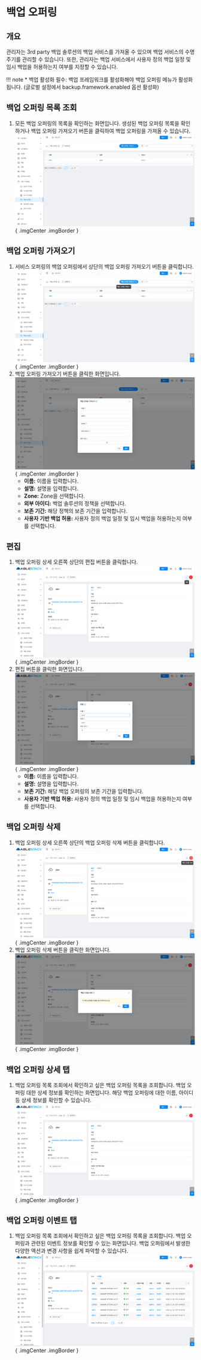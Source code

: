 
# 백업 오퍼링

## 개요
관리자는 3rd party 백업 솔루션의 백업 서비스를 가져올 수 있으며 백업 서비스의 수명 주기를 관리할 수 있습니다. 또한, 관리자는 백업 서비스에서 사용자 정의 백업 일정 및 임시 백업을 허용하는지 여부를 지정할 수 있습니다.

!!! note
    * 백업 활성화 필수: 백업 프레임워크를 활성화해야 백업 오퍼링 메뉴가 활성화됩니다. (글로벌 설정에서 backup.framework.enabled 옵션 활성화)

## 백업 오퍼링 목록 조회
1. 모든 백업 오퍼링의 목록을 확인하는 화면입니다. 생성된 백업 오퍼링 목록을 확인하거나 백업 오퍼링 가져오기 버튼을 클릭하여 백업 오퍼링을 가져올 수 있습니다.
    ![백업 오퍼링 목록 조회](../../assets/images/admin-guide/mold/offering/backup/backup-offering-dashboard.png){ .imgCenter .imgBorder }

## 백업 오퍼링 가져오기
1. 서비스 오퍼링의 백업 오퍼링에서 상단의 백업 오퍼링 가져오기 버튼을 클릭합니다.
    ![백업 오퍼링 가져오기 버튼](../../assets/images/admin-guide/mold/offering/backup/backup-offering-import-01.png){ .imgCenter .imgBorder }
2. 백업 오퍼링 가져오기 버튼을 클릭한 화면입니다.
    ![백업 오퍼링 가져오기](../../assets/images/admin-guide/mold/offering/backup/backup-offering-import-02.png){ .imgCenter .imgBorder }
    - **이름:** 이름을 입력합니다.
    - **설명:** 설명을 입력합니다.
    - **Zone:** Zone을 선택합니다.
    - **외부 아이디:** 백업 솔루션의 정책을 선택합니다.
    - **보존 기간:** 해당 정책의 보존 기간을 입력합니다.
    - **사용자 기반 백업 허용:** 사용자 정의 백업 일정 및 임시 백업을 허용하는지 여부를 선택합니다.


## 편집
1. 백업 오퍼링 상세 오른쪽 상단의 편집 버튼을 클릭합니다.
    ![편집 버튼](../../assets/images/admin-guide/mold/offering/backup/backup-offering-update-01.png){ .imgCenter .imgBorder }
2. 편집 버튼을 클릭한 화면입니다.
    ![편집](../../assets/images/admin-guide/mold/offering/backup/backup-offering-update-02.png){ .imgCenter .imgBorder }
    - **이름:** 이름을 입력합니다.
    - **설명:** 설명을 입력합니다.
    - **보존 기간:** 해당 백업 오퍼링의 보존 기간을 입력합니다.
    - **사용자 기반 백업 허용:** 사용자 정의 백업 일정 및 임시 백업을 허용하는지 여부를 선택합니다.

## 백업 오퍼링 삭제
1. 백업 오퍼링 상세 오른쪽 상단의 백업 오퍼링 삭제 버튼을 클릭합니다.
    ![백업 오퍼링 삭제 버튼](../../assets/images/admin-guide/mold/offering/backup/backup-offering-delete-01.png){ .imgCenter .imgBorder }
2. 백업 오퍼링 삭제 버튼을 클릭한 화면입니다.
    ![백업 오퍼링 삭제](../../assets/images/admin-guide/mold/offering/backup/backup-offering-delete-02.png){ .imgCenter .imgBorder }

## 백업 오퍼링 상세 탭
1. 백업 오퍼링 목록 조회에서 확인하고 싶은 백업 오퍼링 목록을 조회합니다. 백업 오퍼링 대한 상세 정보를 확인하는 화면입니다. 해당 백업 오퍼링에 대한 이름, 아이디 등 상세 정보를 확인할 수 있습니다.
    ![백업 오퍼링 상세 탭](../../assets/images/admin-guide/mold/offering/backup/backup-offering-info.png){ .imgCenter .imgBorder }

## 백업 오퍼링 이벤트 탭
1. 백업 오퍼링 목록 조회에서 확인하고 싶은 백업 오퍼링 목록을 조회합니다. 백업 오퍼링과 관련된 이벤트 정보를 확인할 수 있는 화면입니다. 백업 오퍼링에서 발생한 다양한 액션과 변경 사항을 쉽게 파악할 수 있습니다.
    ![백업 오퍼링 이벤트 탭](../../assets/images/admin-guide/mold/offering/backup/backup-offering-event.png){ .imgCenter .imgBorder }